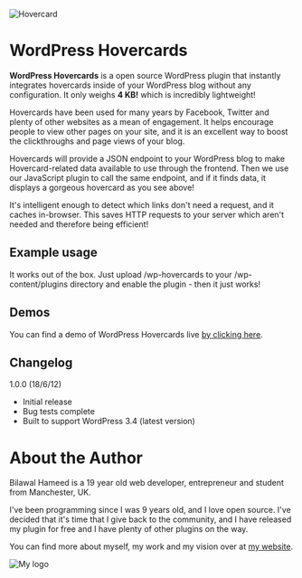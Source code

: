 ![Hovercard](http://i.imgur.com/glH7w.png "Hovercard")

WordPress Hovercards
====================

**WordPress Hovercards** is a open source WordPress plugin that instantly integrates hovercards inside of your WordPress blog without any configuration. It only weighs **4 KB!** which is incredibly lightweight!

Hovercards have been used for many years by Facebook, Twitter and plenty of other websites as a mean of engagement. It helps encourage people to view other pages on your site, and it is an excellent way to boost the clickthroughs and page views of your blog.

Hovercards will provide a JSON endpoint to your WordPress blog to make Hovercard-related data available to use through the frontend. Then we use our JavaScript plugin to call the same endpoint, and if it finds data, it displays a gorgeous hovercard as you see above!

It's intelligent enough to detect which links don't need a request, and it caches in-browser. This saves HTTP requests to your server which aren't needed and therefore being efficient!

Example usage
---------------------
It works out of the box. Just upload /wp-hovercards to your /wp-content/plugins directory and enable the plugin - then it just works!

Demos
---------------------
You can find a demo of WordPress Hovercards live [by clicking here](http://www.bilawal.co.uk/code/hovercards/html/demo.html).

Changelog
---------------------
1.0.0 (18/6/12)
- Initial release
- Bug tests complete
- Built to support WordPress 3.4 (latest version)

About the Author
====================
Bilawal Hameed is a 19 year old web developer, entrepreneur and student from Manchester, UK.

I've been programming since I was 9 years old, and I love open source. I've decided that it's time that I give back to the community, and I have released my plugin for free and I have plenty of other plugins on the way.

You can find more about myself, my work and my vision over at [my website](http://www.bilawal.co.uk/).

![My logo](http://i.imgur.com/JHqEI.png "My logo")